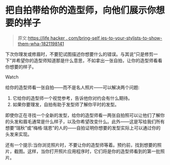 # 把自拍带给你的造型师，向他们展示你想要的样子

> 原文:[https://life hacker . com/bring-self ies-to-your-stylists-to-show-them-wha-1821198141](https://lifehacker.com/bring-selfies-to-your-stylists-to-show-them-exactly-wha-1821198141)

下次你理发或修眉时，不要犯试图描述你想要什么的错误。与其说“只是修剪一下”并希望你的造型师知道那是什么意思，不如拿出一张自拍，让你的造型师看看你想要的样子。

Watch

给你的造型师看一张自拍——而不是名人照片——可以解决两个问题:

1.  它给你的造型师一个视觉参考，告诉他你对约会有什么期待。
2.  如果你要理发，自拍有助于发型师了解你平时的发型。

即使你正在寻找一个全新的发型，给你的造型师看一两张自拍照可以让他们了解你的头发和眉毛通常是什么样子，以及你希望改变什么。此外——这是写给我们所有想要“瑞秋”或“梅格·瑞恩”的人的——自拍证明你想要的发型实际上可以通过你的头发来实现。

还有一个提示:当你浏览照片时，不要让你的造型师等着。预约前，找到想要的照片，截图。这样，当你打开照片应用程序时，它们将是你的造型师看到的第一批照片。